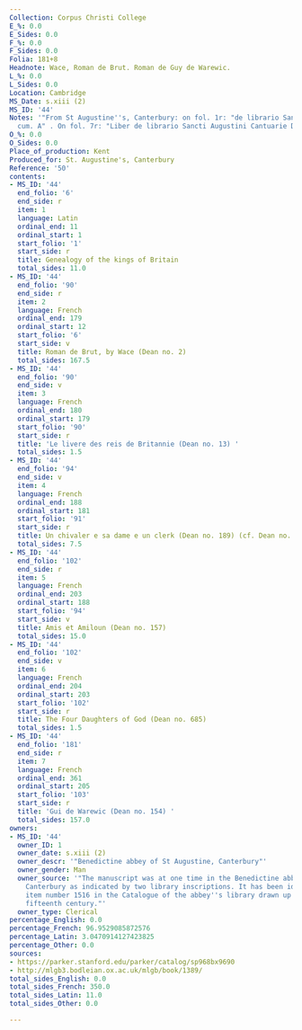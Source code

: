 ```yaml
---
Collection: Corpus Christi College
E_%: 0.0
E_Sides: 0.0
F_%: 0.0
F_Sides: 0.0
Folia: 181+8
Headnote: Wace, Roman de Brut. Roman de Guy de Warewic.
L_%: 0.0
L_Sides: 0.0
Location: Cambridge
MS_Date: s.xiii (2)
MS_ID: '44'
Notes: '"From St Augustine''s, Canterbury: on fol. 1r: "de librario Sancti Augustini
  cum. A" . On fol. 7r: "Liber de librario Sancti Augustini Cantuarie Dist. Gra"'
O_%: 0.0
O_Sides: 0.0
Place_of_production: Kent
Produced_for: St. Augustine's, Canterbury
Reference: '50'
contents:
- MS_ID: '44'
  end_folio: '6'
  end_side: r
  item: 1
  language: Latin
  ordinal_end: 11
  ordinal_start: 1
  start_folio: '1'
  start_side: r
  title: Genealogy of the kings of Britain
  total_sides: 11.0
- MS_ID: '44'
  end_folio: '90'
  end_side: r
  item: 2
  language: French
  ordinal_end: 179
  ordinal_start: 12
  start_folio: '6'
  start_side: v
  title: Roman de Brut, by Wace (Dean no. 2)
  total_sides: 167.5
- MS_ID: '44'
  end_folio: '90'
  end_side: v
  item: 3
  language: French
  ordinal_end: 180
  ordinal_start: 179
  start_folio: '90'
  start_side: r
  title: 'Le livere des reis de Britannie (Dean no. 13) '
  total_sides: 1.5
- MS_ID: '44'
  end_folio: '94'
  end_side: v
  item: 4
  language: French
  ordinal_end: 188
  ordinal_start: 181
  start_folio: '91'
  start_side: r
  title: Un chivaler e sa dame e un clerk (Dean no. 189) (cf. Dean no. 190)
  total_sides: 7.5
- MS_ID: '44'
  end_folio: '102'
  end_side: r
  item: 5
  language: French
  ordinal_end: 203
  ordinal_start: 188
  start_folio: '94'
  start_side: v
  title: Amis et Amiloun (Dean no. 157)
  total_sides: 15.0
- MS_ID: '44'
  end_folio: '102'
  end_side: v
  item: 6
  language: French
  ordinal_end: 204
  ordinal_start: 203
  start_folio: '102'
  start_side: r
  title: The Four Daughters of God (Dean no. 685)
  total_sides: 1.5
- MS_ID: '44'
  end_folio: '181'
  end_side: r
  item: 7
  language: French
  ordinal_end: 361
  ordinal_start: 205
  start_folio: '103'
  start_side: r
  title: 'Gui de Warewic (Dean no. 154) '
  total_sides: 157.0
owners:
- MS_ID: '44'
  owner_ID: 1
  owner_date: s.xiii (2)
  owner_descr: '"Benedictine abbey of St Augustine, Canterbury"'
  owner_gender: Man
  owner_source: '"The manuscript was at one time in the Benedictine abbey of St Augustine,
    Canterbury as indicated by two library inscriptions. It has been identified as
    item number 1516 in the Catalogue of the abbey''s library drawn up in the late
    fifteenth century."'
  owner_type: Clerical
percentage_English: 0.0
percentage_French: 96.9529085872576
percentage_Latin: 3.0470914127423825
percentage_Other: 0.0
sources:
- https://parker.stanford.edu/parker/catalog/sp968bx9690
- http://mlgb3.bodleian.ox.ac.uk/mlgb/book/1389/
total_sides_English: 0.0
total_sides_French: 350.0
total_sides_Latin: 11.0
total_sides_Other: 0.0

---
```

